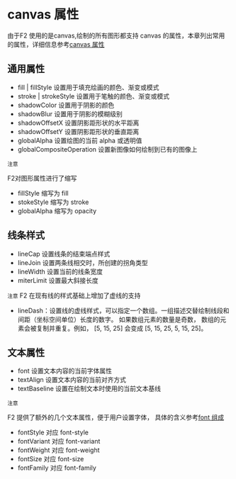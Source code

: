<!--
index: 5
title: 图形属性
-->

# canvas 属性

由于F2 使用的是canvas,绘制的所有图形都支持 canvas 的属性，本章列出常用的属性，详细信息参考[canvas 属性](http://www.w3school.com.cn/tags/html_ref_canvas.asp)

## 通用属性

* fill | fillStyle 设置用于填充绘画的颜色、渐变或模式
* stroke | strokeStyle 设置用于笔触的颜色、渐变或模式
* shadowColor 设置用于阴影的颜色
* shadowBlur  设置用于阴影的模糊级别
* shadowOffsetX 设置阴影距形状的水平距离
* shadowOffsetY 设置阴影距形状的垂直距离
* globalAlpha 设置绘图的当前 alpha 或透明值
* globalCompositeOperation  设置新图像如何绘制到已有的图像上

`注意`

F2对图形属性进行了缩写

* fillStyle 缩写为 fill
* stokeStyle 缩写为 stroke
* globalAlpha 缩写为 opacity

## 线条样式

* lineCap 设置线条的结束端点样式
* lineJoin  设置两条线相交时，所创建的拐角类型
* lineWidth 设置当前的线条宽度
* miterLimit  设置最大斜接长度

`注意`
F2 在现有线的样式基础上增加了虚线的支持

* lineDash：设置线的虚线样式，可以指定一个数组。一组描述交替绘制线段和间距（坐标空间单位）长度的数字。 如果数组元素的数量是奇数， 数组的元素会被复制并重复。例如， [5, 15, 25] 会变成 [5, 15, 25, 5, 15, 25]。

## 文本属性

* font  设置文本内容的当前字体属性
* textAlign 设置文本内容的当前对齐方式
* textBaseline  设置在绘制文本时使用的当前文本基线

`注意`

F2 提供了额外的几个文本属性，便于用户设置字体， 具体的含义参考[font 组成](http://www.w3school.com.cn/tags/canvas_font.asp)

* fontStyle 对应 font-style
* fontVariant 对应 font-variant
* fontWeight 对应 font-weight
* fontSize 对应 font-size
* fontFamily 对应 font-family
